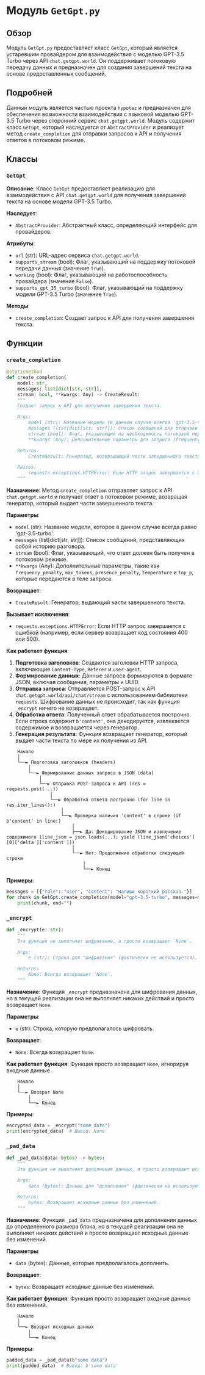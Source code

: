 # Модуль `GetGpt.py`

## Обзор

Модуль `GetGpt.py` предоставляет класс `GetGpt`, который является устаревшим провайдером для взаимодействия с моделью GPT-3.5 Turbo через API `chat.getgpt.world`. Он поддерживает потоковую передачу данных и предназначен для создания завершений текста на основе предоставленных сообщений.

## Подробней

Данный модуль является частью проекта `hypotez` и предназначен для обеспечения возможности взаимодействия с языковой моделью GPT-3.5 Turbo через сторонний сервис `chat.getgpt.world`. Модуль содержит класс `GetGpt`, который наследуется от `AbstractProvider` и реализует метод `create_completion` для отправки запросов к API и получения ответов в потоковом режиме.

## Классы

### `GetGpt`

**Описание**: Класс `GetGpt` предоставляет реализацию для взаимодействия с API `chat.getgpt.world` для получения завершений текста на основе модели GPT-3.5 Turbo.

**Наследует**:
- `AbstractProvider`: Абстрактный класс, определяющий интерфейс для провайдеров.

**Атрибуты**:
- `url` (str): URL-адрес сервиса `chat.getgpt.world`.
- `supports_stream` (bool): Флаг, указывающий на поддержку потоковой передачи данных (значение `True`).
- `working` (bool): Флаг, указывающий на работоспособность провайдера (значение `False`).
- `supports_gpt_35_turbo` (bool): Флаг, указывающий на поддержку модели GPT-3.5 Turbo (значение `True`).

**Методы**:
- `create_completion`: Создает запрос к API для получения завершения текста.

## Функции

### `create_completion`

```python
@staticmethod
def create_completion(
    model: str,
    messages: list[dict[str, str]],
    stream: bool, **kwargs: Any) -> CreateResult:
    """
    Создает запрос к API для получения завершения текста.

    Args:
        model (str): Название модели (в данном случае всегда 'gpt-3.5-turbo').
        messages (list[dict[str, str]]): Список сообщений для отправки в API.
        stream (bool): Флаг, указывающий на необходимость потоковой передачи данных (должен быть `True`).
        **kwargs (Any): Дополнительные параметры для запроса (frequency_penalty, max_tokens, presence_penalty, temperature, top_p).

    Returns:
        CreateResult: Генератор, возвращающий части завершенного текста в потоковом режиме.

    Raises:
        requests.exceptions.HTTPError: Если HTTP запрос завершается с ошибкой.
    """
```

**Назначение**:
Метод `create_completion` отправляет запрос к API `chat.getgpt.world` и получает ответ в потоковом режиме, возвращая генератор, который выдает части завершенного текста.

**Параметры**:
- `model` (str): Название модели, которое в данном случае всегда равно 'gpt-3.5-turbo'.
- `messages` (list[dict[str, str]]): Список сообщений, представляющих собой историю разговора.
- `stream` (bool): Флаг, указывающий, что ответ должен быть получен в потоковом режиме.
- `**kwargs` (Any): Дополнительные параметры, такие как `frequency_penalty`, `max_tokens`, `presence_penalty`, `temperature` и `top_p`, которые передаются в теле запроса.

**Возвращает**:
- `CreateResult`: Генератор, выдающий части завершенного текста.

**Вызывает исключения**:
- `requests.exceptions.HTTPError`: Если HTTP запрос завершается с ошибкой (например, если сервер возвращает код состояния 400 или 500).

**Как работает функция**:
1. **Подготовка заголовков**: Создаются заголовки HTTP запроса, включающие `Content-Type`, `Referer` и `user-agent`.
2. **Формирование данных**: Данные запроса формируются в формате JSON, включая сообщения, параметры и UUID.
3. **Отправка запроса**: Отправляется POST-запрос к API `chat.getgpt.world/api/chat/stream` с использованием библиотеки `requests`. Шифрование данных не происходит, так как функция `_encrypt` ничего не возвращает.
4. **Обработка ответа**: Полученный ответ обрабатывается построчно. Если строка содержит `b'content'`, она декодируется, извлекается содержимое и возвращается через генератор.
5. **Генерация результата**: Функция возвращает генератор, который выдает части текста по мере их получения из API.

```
    Начало
    │
    └──► Подготовка заголовков (headers)
        │
        └──► Формирование данных запроса в JSON (data)
            │
            └──► Отправка POST-запроса к API (res = requests.post(...))
                │
                └──► Обработка ответа построчно (for line in res.iter_lines():)
                    │
                    └──► Проверка наличия 'content' в строке (if b'content' in line:)
                        │
                        ├──► Да: Декодирование JSON и извлечение содержимого (line_json = json.loads(...); yield (line_json['choices'][0]['delta']['content']))
                        │
                        └──► Нет: Продолжение обработки следующей строки
                            │
                            └──► Конец
```

**Примеры**:

```python
messages = [{"role": "user", "content": "Напиши короткий рассказ."}]
for chunk in GetGpt.create_completion(model="gpt-3.5-turbo", messages=messages, stream=True):
    print(chunk, end="")
```

### `_encrypt`

```python
def _encrypt(e: str):
    """
    Эта функция не выполняет шифрование, а просто возвращает `None`.

    Args:
        e (str): Строка для "шифрования" (фактически не используется).

    Returns:
        None: Всегда возвращает `None`.
    """
```

**Назначение**:
Функция `_encrypt` предназначена для шифрования данных, но в текущей реализации она не выполняет никаких действий и просто возвращает `None`.

**Параметры**:
- `e` (str): Строка, которую предполагалось шифровать.

**Возвращает**:
- `None`: Всегда возвращает `None`.

**Как работает функция**:
Функция просто возвращает `None`, игнорируя входные данные.

```
    Начало
    │
    └──► Возврат None
        │
        └──► Конец
```

**Примеры**:

```python
encrypted_data = _encrypt("some data")
print(encrypted_data)  # Вывод: None
```

### `_pad_data`

```python
def _pad_data(data: bytes) -> bytes:
    """
    Эта функция не выполняет дополнение данных, а просто возвращает исходные данные.

    Args:
        data (bytes): Данные для "дополнения" (фактически не используются).

    Returns:
        bytes: Возвращает исходные данные без изменений.
    """
```

**Назначение**:
Функция `_pad_data` предназначена для дополнения данных до определенного размера блока, но в текущей реализации она не выполняет никаких действий и просто возвращает исходные данные без изменений.

**Параметры**:
- `data` (bytes): Данные, которые предполагалось дополнить.

**Возвращает**:
- `bytes`: Возвращает исходные данные без изменений.

**Как работает функция**:
Функция просто возвращает входные данные без изменений.

```
    Начало
    │
    └──► Возврат исходных данных
        │
        └──► Конец
```

**Примеры**:

```python
padded_data = _pad_data(b"some data")
print(padded_data)  # Вывод: b'some data'